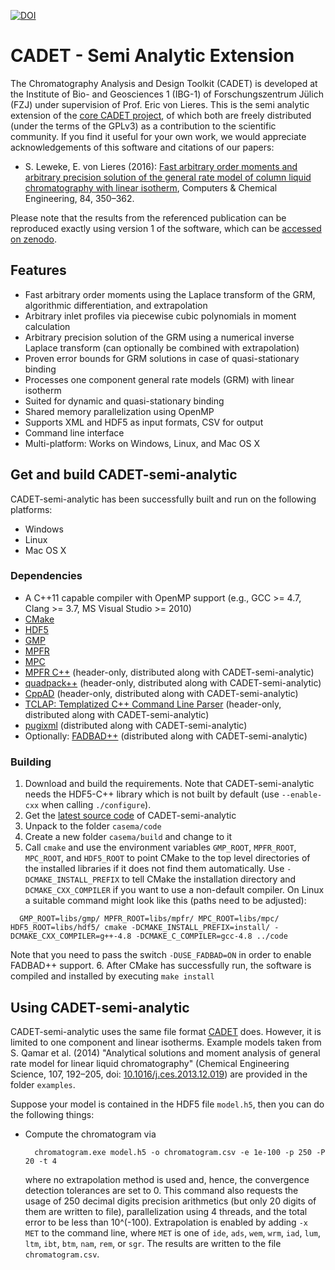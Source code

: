 [![DOI](https://zenodo.org/badge/38963550.svg)](https://doi.org/10.5281/zenodo.14066869)

# CADET - Semi Analytic Extension

The Chromatography Analysis and Design Toolkit (CADET) is developed at the Institute of Bio- and Geosciences 1 (IBG-1) of Forschungszentrum Jülich (FZJ) under supervision of Prof. Eric von Lieres.
This is the semi analytic extension of the [core CADET project](https://github.com/modsim/cadet), of which both are freely distributed (under the terms of the GPLv3) as a contribution to the scientific community.
If you find it useful for your own work, we would appreciate acknowledgements of this software and citations of our papers:

* S. Leweke, E. von Lieres (2016): [Fast arbitrary order moments and arbitrary precision solution of the general rate model of column liquid chromatography with linear isotherm](https://doi.org/10.1016/j.compchemeng.2015.09.009), Computers & Chemical Engineering, 84, 350–362.

Please note that the results from the referenced publication can be reproduced exactly using version 1 of the software, which can be [accessed on zenodo](https://doi.org/10.5281/zenodo.14066870).

## Features

* Fast arbitrary order moments using the Laplace transform of the GRM, algorithmic differentiation, and extrapolation
* Arbitrary inlet profiles via piecewise cubic polynomials in moment calculation
* Arbitrary precision solution of the GRM using a numerical inverse Laplace transform (can optionally be combined with extrapolation)
* Proven error bounds for GRM solutions in case of quasi-stationary binding
* Processes one component general rate models (GRM) with linear isotherm
* Suited for dynamic and quasi-stationary binding
* Shared memory parallelization using OpenMP
* Supports XML and HDF5 as input formats, CSV for output
* Command line interface
* Multi-platform: Works on Windows, Linux, and Mac OS X

## Get and build CADET-semi-analytic

CADET-semi-analytic has been successfully built and run on the following platforms:

* Windows
* Linux
* Mac OS X

### Dependencies

* A C++11 capable compiler with OpenMP support (e.g., GCC >= 4.7, Clang >= 3.7, MS Visual Studio >= 2010)
* [CMake](http://cmake.org/)
* [HDF5](http://www.hdfgroup.org/HDF5/)
* [GMP](https://gmplib.org/)
* [MPFR](http://www.mpfr.org/)
* [MPC](http://www.multiprecision.org/)
* [MPFR C++](http://www.holoborodko.com/pavel/mpfr) (header-only, distributed along with CADET-semi-analytic)
* [quadpack++](http://sourceforge.net/projects/quadpackpp) (header-only, distributed along with CADET-semi-analytic)
* [CppAD](http://www.coin-or.org/CppAD/) (header-only, distributed along with CADET-semi-analytic)
* [TCLAP: Templatized C++ Command Line Parser](http://sourceforge.net/projects/tclap/) (header-only, distributed along with CADET-semi-analytic)
* [pugixml](http://code.google.com/p/pugixml/) (distributed along with CADET-semi-analytic)
* Optionally: [FADBAD++](http://www.fadbad.com/) (distributed along with CADET-semi-analytic)

### Building

1. Download and build the requirements. Note that CADET-semi-analytic needs the HDF5-C++ library which is not built by default (use `--enable-cxx` when calling `./configure`).
2. Get the [latest source code](https://github.com/modsim/cadet-semi-analytic/archive/master.zip) of CADET-semi-analytic
3. Unpack to the folder `casema/code`
4. Create a new folder `casema/build` and change to it
5. Call `cmake` and use the environment variables `GMP_ROOT`, `MPFR_ROOT`, `MPC_ROOT`, and `HDF5_ROOT` to point CMake to the top level directories of the installed libraries if it does not find them automatically. Use `-DCMAKE_INSTALL_PREFIX` to tell CMake the installation directory and `DCMAKE_CXX_COMPILER` if you want to use a non-default compiler. On Linux a suitable command might look like this (paths need to be adjusted):

  ```
	GMP_ROOT=libs/gmp/ MPFR_ROOT=libs/mpfr/ MPC_ROOT=libs/mpc/ HDF5_ROOT=libs/hdf5/ cmake -DCMAKE_INSTALL_PREFIX=install/ -DCMAKE_CXX_COMPILER=g++-4.8 -DCMAKE_C_COMPILER=gcc-4.8 ../code
  ```
  Note that you need to pass the switch `-DUSE_FADBAD=ON` in order to enable FADBAD++ support.
6. After CMake has successfully run, the software is compiled and installed by executing `make install`

## Using CADET-semi-analytic

CADET-semi-analytic uses the same file format [CADET](https://github.com/modsim/cadet) does. However, it is limited to one component and linear isotherms. Example models taken from S. Qamar et al. (2014) "Analytical solutions and moment analysis of general rate model for linear liquid chromatography" (Chemical Engineering Science, 107, 192–205, doi: [10.1016/j.ces.2013.12.019](http://dx.doi.org/10.1016/j.ces.2013.12.019)) are provided in the folder `examples`.

Suppose your model is contained in the HDF5 file `model.h5`, then you can do the following things:

* Compute the chromatogram via

  ```
	chromatogram.exe model.h5 -o chromatogram.csv -e 1e-100 -p 250 -P 20 -t 4
  ```
  where no extrapolation method is used and, hence, the convergence detection tolerances are set to 0. This command also requests the usage of 250 decimal digits precision arithmetics (but only 20 digits of them are written to file), parallelization using 4 threads, and the total error to be less than 10^(-100). Extrapolation is enabled by adding `-x MET` to the command line, where `MET` is one of `ide`, `ads`, `wem`, `wrm`, `iad`, `lum`, `ltm`, `ibt`, `btm`, `nam`, `rem`, or `sgr`. The results are written to the file `chromatogram.csv`.
